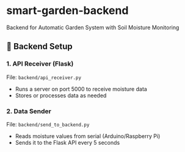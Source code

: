 # smart-garden-backend
Backend for Automatic Garden System with Soil Moisture Monitoring
## 📁 Backend Setup

### 1. API Receiver (Flask)
File: `backend/api_receiver.py`

- Runs a server on port 5000 to receive moisture data
- Stores or processes data as needed

### 2. Data Sender
File: `backend/send_to_backend.py`

- Reads moisture values from serial (Arduino/Raspberry Pi)
- Sends it to the Flask API every 5 seconds

